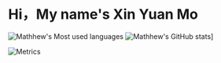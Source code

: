 # Hi，My name's Xin Yuan Mo
![Mathhew's Most used languages](https://github-readme-stats.vercel.app/api/top-langs/?username=yn22638&layout=compact&hide_border=true&langs_count=10)
![Mathhew's GitHub stats](https://github-readme-stats.vercel.app/api?username=yn22638)]

![Metrics](https://metrics.lecoq.io/yn22638?template=classic&base.indepth=false&base.hireable=false&config.timezone=Etc%2FGMT-8)
